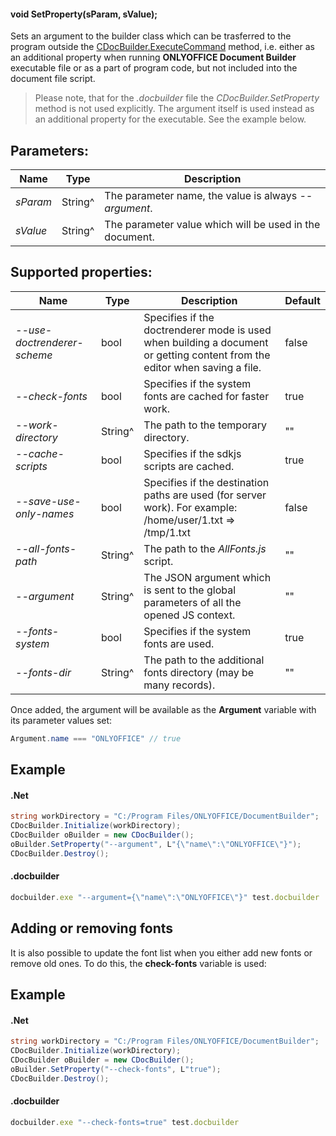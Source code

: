 #### void SetProperty(sParam, sValue);

Sets an argument to the builder class which can be trasferred to the program outside the [CDocBuilder.ExecuteCommand](../ExecuteCommand/index.md) method, i.e. either as an additional property when running **ONLYOFFICE Document Builder** executable file or as a part of program code, but not included into the document file script.

> Please note, that for the *.docbuilder* file the *CDocBuilder.SetProperty* method is not used explicitly. The argument itself is used instead as an additional property for the executable. See the example below.

## Parameters:

| Name     | Type    | Description                                             |
| -------- | ------- | ------------------------------------------------------- |
| *sParam* | String^ | The parameter name, the value is always *--argument*.   |
| *sValue* | String^ | The parameter value which will be used in the document. |

## Supported properties:

| Name                        | Type    | Description                                                                                                                | Default |
| --------------------------- | ------- | -------------------------------------------------------------------------------------------------------------------------- | ------- |
| *--use-doctrenderer-scheme* | bool    | Specifies if the doctrenderer mode is used when building a document or getting content from the editor when saving a file. | false   |
| *--check-fonts*             | bool    | Specifies if the system fonts are cached for faster work.                                                                  | true    |
| *--work-directory*          | String^ | The path to the temporary directory.                                                                                       | ""      |
| *--cache-scripts*           | bool    | Specifies if the sdkjs scripts are cached.                                                                                 | true    |
| *--save-use-only-names*     | bool    | Specifies if the destination paths are used (for server work). For example: /home/user/1.txt => /tmp/1.txt                 | false   |
| *--all-fonts-path*          | String^ | The path to the *AllFonts.js* script.                                                                                      | ""      |
| *--argument*                | String^ | The JSON argument which is sent to the global parameters of all the opened JS context.                                     | ""      |
| *--fonts-system*            | bool    | Specifies if the system fonts are used.                                                                                    | true    |
| *--fonts-dir*               | String^ | The path to the additional fonts directory (may be many records).                                                          | ""      |

Once added, the argument will be available as the **Argument** variable with its parameter values set:

```c#
Argument.name === "ONLYOFFICE" // true
```

## Example

#### .Net

```c#
string workDirectory = "C:/Program Files/ONLYOFFICE/DocumentBuilder";
CDocBuilder.Initialize(workDirectory);
CDocBuilder oBuilder = new CDocBuilder();
oBuilder.SetProperty("--argument", L"{\"name\":\"ONLYOFFICE\"}");
CDocBuilder.Destroy();
```

#### .docbuilder

```js
docbuilder.exe "--argument={\"name\":\"ONLYOFFICE\"}" test.docbuilder
```

## Adding or removing fonts

It is also possible to update the font list when you either add new fonts or remove old ones. To do this, the **check-fonts** variable is used:

## Example

#### .Net

```c#
string workDirectory = "C:/Program Files/ONLYOFFICE/DocumentBuilder";
CDocBuilder.Initialize(workDirectory);
CDocBuilder oBuilder = new CDocBuilder();
oBuilder.SetProperty("--check-fonts", L"true");
CDocBuilder.Destroy();
```

#### .docbuilder

```js
docbuilder.exe "--check-fonts=true" test.docbuilder
```

